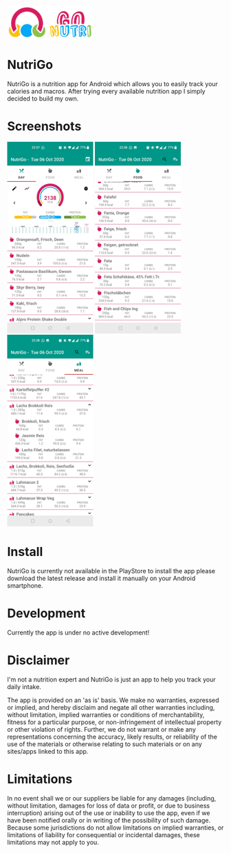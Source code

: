 <img src="img/nutrigo.png" alt="NutriGo Logo" width="200"/>

# NutriGo
NutriGo is a nutrition app for Android which allows you to easily track your calories and macros. After trying every available nutrition app I simply decided to build my own. 

# Screenshots
<img src="img/day.jpg" alt="NutriGo Day" width="200"/> <img src="img/food.jpg" alt="NutriGo Food" width="200"/> <img src="img/meal.jpg" alt="NutriGo Meal" width="200"/>

# Install
NutriGo is currently not available in the PlayStore to install the app please download the latest release and install it manually on your Android smartphone.

# Development
Currently the app is under no active development!

# Disclaimer
I'm not a nutrition expert and NutriGo is just an app to help you track your daily intake.

The app is provided on an 'as is' basis. We make no warranties, expressed or implied, and hereby disclaim and negate all other warranties including, without limitation, implied warranties or conditions of merchantability, fitness for a particular purpose, or non-infringement of intellectual property or other violation of rights. Further, we do not warrant or make any representations concerning the accuracy, likely results, or reliability of the use of the materials or otherwise relating to such materials or on any sites/apps linked to this app. 

# Limitations
In no event shall we or our suppliers be liable for any damages (including, without limitation, damages for loss of data or profit, or due to business interruption) arising out of the use or inability to use the app, even if we have been notified orally or in writing of the possibility of such damage. Because some jurisdictions do not allow limitations on implied warranties, or limitations of liability for consequential or incidental damages, these limitations may not apply to you. 
